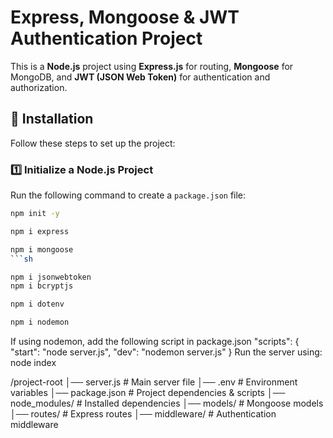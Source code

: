 # Express, Mongoose & JWT Authentication Project

This is a **Node.js** project using **Express.js** for routing, **Mongoose** for MongoDB, and **JWT (JSON Web Token)** for authentication and authorization.

## 📌 Installation

Follow these steps to set up the project:

### 1️⃣ Initialize a Node.js Project  
Run the following command to create a `package.json` file:  
```sh
npm init -y
```

```sh
npm i express
```
```sh
npm i mongoose
```sh

npm i jsonwebtoken
npm i bcryptjs

npm i dotenv

npm i nodemon
```

If using nodemon, add the following script in package.json
"scripts": {
  "start": "node server.js",
  "dev": "nodemon server.js"
}
Run the server using:
node index

/project-root
│── server.js          # Main server file
│── .env               # Environment variables
│── package.json       # Project dependencies & scripts
│── node_modules/      # Installed dependencies
│── models/            # Mongoose models
│── routes/            # Express routes
│── middleware/        # Authentication middleware
